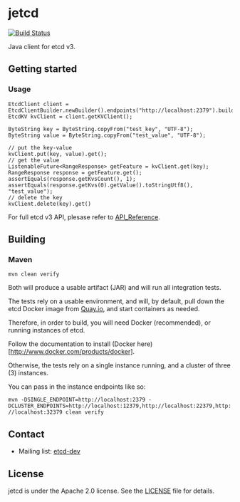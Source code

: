 # jetcd

[![Build Status](https://travis-ci.org/coreos/jetcd.svg?branch=master)](https://travis-ci.org/coreos/jetcd)

Java client for etcd v3.

## Getting started

### Usage

```
EtcdClient client = EtcdClientBuilder.newBuilder().endpoints("http://localhost:2379").build();
EtcdKV kvClient = client.getKVClient();

ByteString key = ByteString.copyFrom("test_key", "UTF-8");
ByteString value = ByteString.copyFrom("test_value", "UTF-8");

// put the key-value
kvClient.put(key, value).get();
// get the value
ListenableFuture<RangeResponse> getFeature = kvClient.get(key);
RangeResponse response = getFeature.get();
assertEquals(response.getKvsCount(), 1);
assertEquals(response.getKvs(0).getValue().toStringUtf8(), "test_value");
// delete the key
kvClient.delete(key).get()
```

For full etcd v3 API, plesase refer to [API_Reference](https://github.com/coreos/etcd/blob/master/Documentation/dev-guide/api_reference_v3.md).

## Building

### Maven

```mvn clean verify```

Both will produce a usable artifact (JAR) and will run all integration tests.

The tests rely on a usable environment, and will, by default, pull down the
etcd Docker image from [Quay.io](https://quay.io/repository/coreos/etcd), and
start containers as needed.

Therefore, in order to build, you will need Docker (recommended), or running
instances of etcd.

Follow the documentation to install (Docker here)[http://www.docker.com/products/docker].

Otherwise, the tests rely on a single instance running, and a cluster of three (3)
instances.

You can pass in the instance endpoints like so:

```mvn -DSINGLE_ENDPOINT=http://localhost:2379 -DCLUSTER_ENDPOINTS=http://localhost:12379,http://localhost:22379,http://localhost:32379 clean verify```




## Contact

* Mailing list: [etcd-dev](https://groups.google.com/forum/?hl=en#!forum/etcd-dev)

## License

jetcd is under the Apache 2.0 license. See the [LICENSE](https://github.com/coreos/jetcd/blob/master/LICENSE) file for details.

